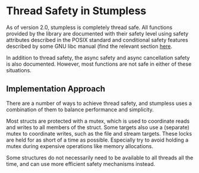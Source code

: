 # Thread Safety in Stumpless
As of version 2.0, stumpless is completely thread safe. All functions
provided by the library are documented with their safety level using
safety attributes described in the POSIX standard and conditional safety
features described by some GNU libc manual (find the relevant section
[here](https://www.gnu.org/software/libc/manual/html_node/POSIX-Safety-Concepts.html#POSIX-Safety-Concepts).

In addition to thread safety, the async safety and async cancellation safety is
also documented. However, most functions are not safe in either of these
situations.

## Implementation Approach
There are a number of ways to achieve thread safety, and stumpless uses a
combination of them to balance performance and simplicity.

Most structs are protected with a mutex, which is used to coordinate reads
and writes to all members of the struct. Some targets also use a (separate)
mutex to coordinate writes, such as the file and stream targets. These locks
are held for as short of a time as possible. Especially try to avoid holding
a mutex during expensive operations like memory allocations.

Some structures do not necessarily need to be available to all threads all the
time, and can use more efficient safety mechanisms instead.
